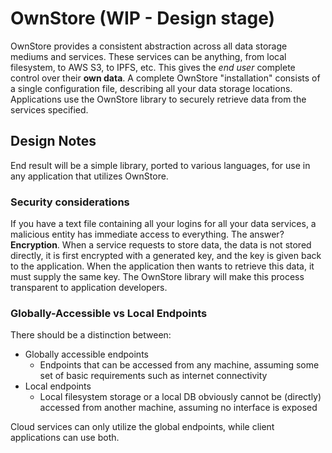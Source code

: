# OwnStore (WIP - Design stage)

OwnStore provides a consistent abstraction
across all data storage mediums and services. These services can be anything,
from local filesystem, to AWS S3, to IPFS, etc. This gives the
*end user* complete control over their **own data**. A complete OwnStore
"installation" consists of a single configuration file, describing all your
data storage locations. Applications use the OwnStore library to
securely retrieve data from the services specified.

## Design Notes

End result will be a simple library, ported to various languages, for use
in any application that utilizes OwnStore.

### Security considerations

If you have a text file containing all your logins for all your data
services, a malicious entity has immediate access to everything. The answer?
**Encryption**. When a service requests to store data, the data is not
stored directly, it is first encrypted with a generated key, and the
key is given back to the application. When the application then wants
to retrieve this data, it must supply the same key. The OwnStore
library will make this process transparent to application developers.


### Globally-Accessible vs Local Endpoints

There should be a distinction between:

- Globally accessible endpoints
  - Endpoints that can be accessed from any machine, assuming some set of
    basic requirements such as internet connectivity
- Local endpoints
  - Local filesystem storage or a local DB obviously cannot be (directly)
    accessed from another machine, assuming no interface is exposed

Cloud services can only utilize the global endpoints, while
client applications can use both.
